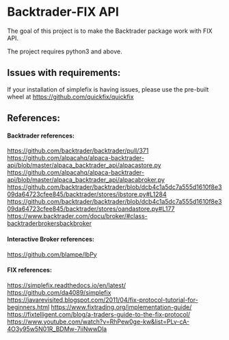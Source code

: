 # Backtrader-FIX API
The goal of this project is to make the Backtrader package work with FIX API.

The project requires python3 and above. 

## Issues with requirements:
If your installation of simplefix is having issues, please use the pre-built wheel at https://github.com/quickfix/quickfix 

## References:

#### Backtrader references:
https://github.com/backtrader/backtrader/pull/371
https://github.com/alpacahq/alpaca-backtrader-api/blob/master/alpaca_backtrader_api/alpacastore.py
https://github.com/alpacahq/alpaca-backtrader-api/blob/master/alpaca_backtrader_api/alpacabroker.py
https://github.com/backtrader/backtrader/blob/dcb4c1a5dc7a555d1610f8e309da64723cfee845/backtrader/stores/ibstore.py#L1284
https://github.com/backtrader/backtrader/blob/dcb4c1a5dc7a555d1610f8e309da64723cfee845/backtrader/stores/oandastore.py#L177
https://www.backtrader.com/docu/broker/#class-backtraderbrokersbackbroker

#### Interactive Broker references:
https://github.com/blampe/IbPy

#### FIX references:
https://simplefix.readthedocs.io/en/latest/
https://github.com/da4089/simplefix
https://javarevisited.blogspot.com/2011/04/fix-protocol-tutorial-for-beginners.html
https://www.fixtrading.org/implementation-guide/
https://fixtelligent.com/blog/a-traders-guide-to-the-fix-protocol/
https://www.youtube.com/watch?v=RhPew0ge-kw&list=PLv-cA-4O3y95w5N01R_BDMw-7iiNwwDla

